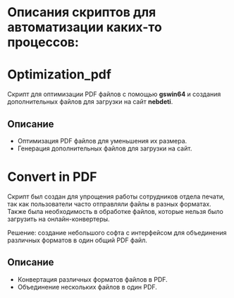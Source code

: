 ﻿# Описания скриптов для автоматизации каких-то процессов:
 
# Optimization_pdf

Скрипт для оптимизации PDF файлов с помощью **gswin64** и создания дополнительных файлов для загрузки на сайт **nebdeti**.

## Описание

- Оптимизация PDF файлов для уменьшения их размера.
- Генерация дополнительных файлов для загрузки на сайт.

# Convert in PDF

Скрипт был создан для упрощения работы сотрудников отдела печати, так как пользователи часто отправляли файлы в разных форматах. Также была необходимость в обработке файлов, которые нельзя было загрузить на онлайн-конвертеры. 

Решение: создание небольшого софта с интерфейсом для объединения различных форматов в один общий PDF файл.

## Описание

- Конвертация различных форматов файлов в PDF.
- Объединение нескольких файлов в один PDF.

